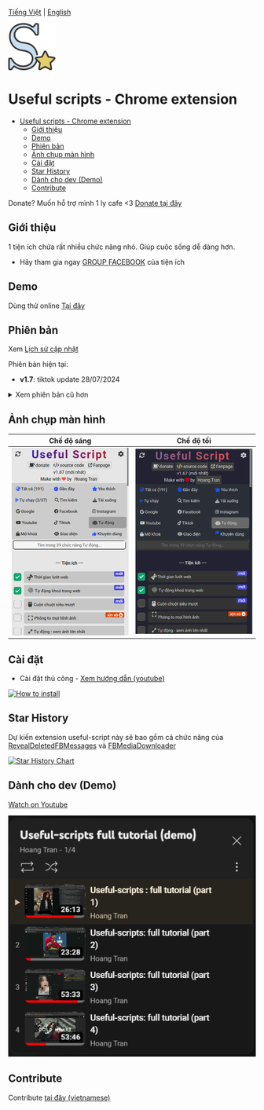 [Tiếng Việt](./README.md) | [English](./README-en.md)

![Logo](/assets/icon128.png)

# Useful scripts - Chrome extension

- [Useful scripts - Chrome extension](#useful-scripts---chrome-extension)
  - [Giới thiệu](#giới-thiệu)
  - [Demo](#demo)
  - [Phiên bản](#phiên-bản)
  - [Ảnh chụp màn hình](#ảnh-chụp-màn-hình)
  - [Cài đặt](#cài-đặt)
  - [Star History](#star-history)
  - [Dành cho dev (Demo)](#dành-cho-dev-demo)
  - [Contribute](#contribute)

Donate? Muốn hỗ trợ mình 1 ly cafe <3 [Donate tại đây](https://hoangtran0410.github.io/HoangTran0410/DONATE)

## Giới thiệu

1 tiện ích chứa rất nhiều chức năng nhỏ. Giúp cuộc sống dễ dàng hơn.

- Hãy tham gia ngay [GROUP FACEBOOK](https://www.facebook.com/groups/1154059318582088) của tiện ích

## Demo

Dùng thử online [Tại đây](https://useful-scripts-extension.github.io/useful-script/popup/popup.html)

## Phiên bản

Xem [Lịch sử cập nhật](/md/CHANGELOGS.md)

Phiên bản hiện tại:

- **v1.7**: tiktok update 28/07/2024

<details>
  <summary>Xem phiên bản cũ hơn</summary>

- <del>v1.69: small update (14/07/2024)</del>
- <del>v1.68: bản cập nhật facebook lớn (01/07/2024)</del>
- <del>v1.67 - bản cập nhật siêu lớn (29/05/2024)</del>
- <del>v1.66 - bản cập nhật lớn (27/04/2024)</del>
- <del>v1.65-hotfix (08/04/2024)</del>
- <del>v1.64-hotfix (07/04/2024)</del>
- <del>v1.63 (03/04/2024)</del>
- <del>v1.6 (13/03/2024)</del>
- <del>v1.5 (12/07/2023)</del>
- <del>v1.4 (25/12/2024)</del>
- <del>v1.3 (27/11/2024)</del>
- <del>v1.2 (08/11/2022)</del>
- <del>v1.1 (07/11/2022)</del>

</details>

## Ảnh chụp màn hình

| Chế độ sáng  | Chế độ tối  |
|---|---|
| ![](./assets/screenshots/Screen%20Shot%202024-05-29_light.png)  | ![](./assets/screenshots/Screen%20Shot%202024-05-29_dark.png)  |

## Cài đặt

- Cài đặt thủ công - [Xem hướng dẫn (youtube)](https://www.youtube.com/watch?v=2wFTbDK80g0)

[![How to install](https://img.youtube.com/vi/2wFTbDK80g0/0.jpg)](https://www.youtube.com/watch?v=2wFTbDK80g0)

## Star History

Dự kiến extension useful-script này sẽ bao gồm cả chức năng của [RevealDeletedFBMessages](https://github.com/HoangTran0410/RevealDeletedFBMessages) và [FBMediaDownloader](https://github.com/HoangTran0410/FBMediaDownloader)

[![Star History Chart](https://api.star-history.com/svg?repos=Useful-Scripts-Extension/useful-script,HoangTran0410/FBMediaDownloader,HoangTran0410/RevealDeletedFBMessages&type=Date)](https://star-history.com/#Useful-Scripts-Extension/useful-script&HoangTran0410/FBMediaDownloader&HoangTran0410/RevealDeletedFBMessages&Date)

## Dành cho dev (Demo)

[Watch on Youtube](https://www.youtube.com/watch?v=rVbr2dJvVMI&list=PLcZcXUjIE-TS13z4sf1mdzZoc9RHB2djl)

[![Video Tutorial (Demo)](./assets/screenshots/Screenshot_3.png)](https://www.youtube.com/watch?v=rVbr2dJvVMI&list=PLcZcXUjIE-TS13z4sf1mdzZoc9RHB2djl)

## Contribute

Contribute [tại đây (vietnamese)](/md/CONTRIBUTE.md)
